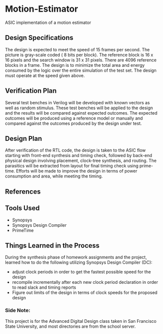 # Motion-Estimator
ASIC implementation of a motion estimator


## Design Specifications
The design is expected to meet the speed of 15 frames per second. The picture is gray-scale coded ( 8 bits per block). The reference block is 16 x 16 pixels and the search window is 31 x 31 pixels. There are 4096 reference blocks in a frame. 
The design is to minimize the total area and energy consumed by the logic over the entire simulation of the test set. The design must operate at the speed given above. 


## Verification Plan
Several test benches in Verilog will be developed with known vectors as well as random stimulus. These test benches will be applied to the design and the results will be compared against expected outcomes. The expected outcomes will be produced using a reference model or manually and compared against the outcomes produced by the design under test. 


## Design Plan
After verification of the RTL code, the design is taken to the ASIC flow starting with front-end synthesis and timing check, followed by back-end physical design involving placement, clock-tree synthesis, and routing. The parasitics will be extracted from layout for final timing check using prime-time. Efforts will be made to improve the design in terms of power consumption and area, while meeting the timing.

## References

## Tools Used
- Synopsys
- Synopsys Design Compiler
- PrimeTime

## Things Learned in the Process
During the synthesis phase of homework assignments and the project, learned how to do the following utilizing Synopsys Design Compiler (DC):
- adjust clock periods in order to get the fastest possible speed for the design
- recompile incrementally after each new clock period declaration in order to read slack and timing reports
- Figure out limits of the design in terms of clock speeds for the proposed design

### Side Note:
This project is for the Advanced Digital Design class taken in San Francisco State University, and most directories are from the school server. 
